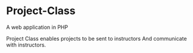 # Project-Class
A web application in PHP

Project Class enables projects to be sent to instructors And
communicate with instructors. 

